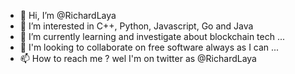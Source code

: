 - 👋 Hi, I’m @RichardLaya
- 👀 I’m interested in C++, Python, Javascript, Go and Java
- 🌱 I’m currently learning and investigate about blockchain tech ...
- 💞️ I'm looking to collaborate on free software always as I can ...
- 📫 How to reach me ? wel I'm on twitter as @RichardLaya

<!---
RichardLaya/RichardLaya is a ✨ special ✨ repository because its `README.md` (this file) appears on your GitHub profile.
You can click the Preview link to take a look at your changes.
--->
